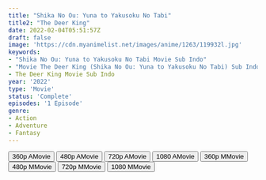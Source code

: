 ```yaml
---
title: "Shika No Ou: Yuna to Yakusoku No Tabi"
title2: "The Deer King"
date: 2022-02-04T05:51:57Z
draft: false
image: 'https://cdn.myanimelist.net/images/anime/1263/119932l.jpg'
keywords:
- "Shika No Ou: Yuna to Yakusoku No Tabi Movie Sub Indo"
- "Movie The Deer King (Shika No Ou: Yuna to Yakusoku No Tabi) Sub Indo"
- The Deer King Movie Sub Indo
year: '2022'
type: 'Movie'
status: 'Complete'
episodes: '1 Episode'
genre:
- Action
- Adventure
- Fantasy
---
```


<div class="d-g gg-5 gtc-r ai-c">
<button onclick="window.open('?arc=GUgBDX68Tm_20221020/1/MP4/Kuramanime-DRKING_BD-360p-Rezyu','_blank')">360p AMovie</button>
<button onclick="window.open('?arc=GUgBDX68Tm_20221020/1/MP4/Kuramanime-DRKING_BD-480p-Rezyu','_blank')">480p AMovie</button>
<button onclick="window.open('?arc=GUgBDX68Tm_20221020/1/MP4/Kuramanime-DRKING_BD-720p-Rezyu','_blank')">720p AMovie</button>
<button onclick="window.open('?arc=GUgBDX68Tm_20221020/1/MP4/Kuramanime-DRKING_BD-1080p-Rezyu','_blank')">1080 AMovie</button>
<button onclick="window.open('?bmed=9642v5qbzl08zw6','_blank')">360p MMovie</button>
<button onclick="window.open('?bmed=seoufgq8hkdl5ci','_blank')">480p MMovie</button>
<button onclick="window.open('?bmed=19z6yqm9kes6dst','_blank')">720p MMovie</button>
<button onclick="window.open('?bmed=g2gszdop42wruqr','_blank')">1080 MMovie</button>
</div>